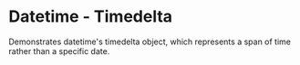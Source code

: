 # Datetime - Timedelta

Demonstrates datetime's timedelta object, which represents a span of time rather than a
specific date.